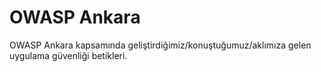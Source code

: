 # OWASP Ankara

OWASP Ankara kapsamında geliştirdiğimiz/konuştuğumuz/aklımıza gelen uygulama güvenliği betikleri.

